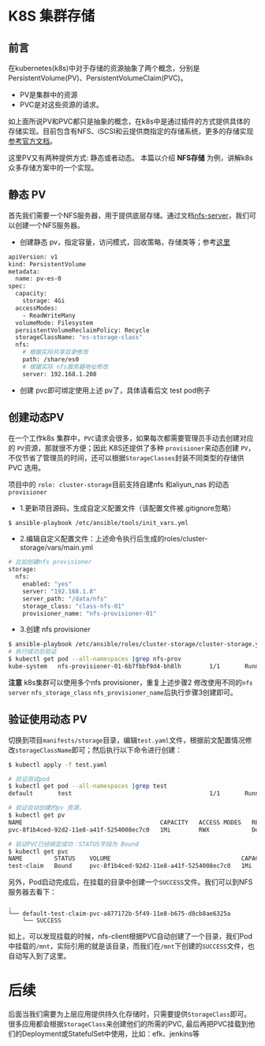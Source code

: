 # K8S 集群存储 

## 前言
在kubernetes(k8s)中对于存储的资源抽象了两个概念，分别是PersistentVolume(PV)、PersistentVolumeClaim(PVC)。
- PV是集群中的资源
- PVC是对这些资源的请求。

如上面所说PV和PVC都只是抽象的概念，在k8s中是通过插件的方式提供具体的存储实现。目前包含有NFS、iSCSI和云提供商指定的存储系统，更多的存储实现[参考官方文档](https://kubernetes.io/docs/concepts/storage/persistent-volumes/#access-modes)。

这里PV又有两种提供方式: 静态或者动态。
本篇以介绍 **NFS存储** 为例，讲解k8s 众多存储方案中的一个实现。

## 静态 PV
首先我们需要一个NFS服务器，用于提供底层存储。通过文档[nfs-server](nfs-server.md)，我们可以创建一个NFS服务器。

- 创建静态 pv，指定容量，访问模式，回收策略，存储类等；参考[这里](https://github.com/feiskyer/kubernetes-handbook/blob/master/zh/concepts/persistent-volume.md)

``` bash
apiVersion: v1
kind: PersistentVolume
metadata:
  name: pv-es-0
spec:
  capacity:
    storage: 4Gi
  accessModes:
    - ReadWriteMany
  volumeMode: Filesystem
  persistentVolumeReclaimPolicy: Recycle
  storageClassName: "es-storage-class"
  nfs:
    # 根据实际共享目录修改
    path: /share/es0
    # 根据实际 nfs服务器地址修改
    server: 192.168.1.208
```
- 创建 pvc即可绑定使用上述 pv了，具体请看后文 test pod例子

## 创建动态PV

在一个工作k8s 集群中，`PVC`请求会很多，如果每次都需要管理员手动去创建对应的 `PV`资源，那就很不方便；因此 K8S还提供了多种 `provisioner`来动态创建 `PV`，不仅节省了管理员的时间，还可以根据`StorageClasses`封装不同类型的存储供 PVC 选用。

项目中的 `role: cluster-storage`目前支持自建nfs 和aliyun_nas 的动态`provisioner`

- 1.更新项目源码，生成自定义配置文件（该配置文件被.gitignore忽略）

``` bash
$ ansible-playbook /etc/ansible/tools/init_vars.yml
```
- 2.编辑自定义配置文件：上述命令执行后生成的roles/cluster-storage/vars/main.yml

``` bash
# 比如创建nfs provisioner
storage:
  nfs:
    enabled: "yes"
    server: "192.168.1.8"
    server_path: "/data/nfs"
    storage_class: "class-nfs-01"
    provisioner_name: "nfs-provisioner-01"
```
- 3.创建 nfs provisioner

``` bash
$ ansible-playbook /etc/ansible/roles/cluster-storage/cluster-storage.yml
# 执行成功后验证
$ kubectl get pod --all-namespaces |grep nfs-prov
kube-system   nfs-provisioner-01-6b7fbbf9d4-bh8lh        1/1       Running   0          1d
```
**注意** k8s集群可以使用多个nfs provisioner，重复上述步骤2 修改使用不同的`nfs server` `nfs_storage_class` `nfs_provisioner_name`后执行步骤3创建即可。

## 验证使用动态 PV

切换到项目`manifests/storage`目录，编辑`test.yaml`文件，根据前文配置情况修改`storageClassName`即可；然后执行以下命令进行创建：

``` bash
$ kubectl apply -f test.yaml

# 验证测试pod
$ kubectl get pod --all-namespaces |grep test
default       test                                       1/1       Running   0          1m

# 验证自动创建的pv 资源，
$ kubectl get pv
NAME                                       CAPACITY   ACCESS MODES   RECLAIM POLICY   STATUS    CLAIM                STORAGECLASS           REASON    AGE
pvc-8f1b4ced-92d2-11e8-a41f-5254008ec7c0   1Mi        RWX            Delete           Bound     default/test-claim   nfs-dynamic-class-01             3m

# 验证PVC已经绑定成功：STATUS字段为 Bound
$ kubectl get pvc
NAME         STATUS    VOLUME                                     CAPACITY   ACCESS MODES   STORAGECLASS           AGE
test-claim   Bound     pvc-8f1b4ced-92d2-11e8-a41f-5254008ec7c0   1Mi        RWX            nfs-dynamic-class-01   3m
```

另外，Pod启动完成后，在挂载的目录中创建一个`SUCCESS`文件。我们可以到NFS服务器去看下：

```
.
└── default-test-claim-pvc-a877172b-5f49-11e8-b675-d8cb8ae6325a
    └── SUCCESS
```
如上，可以发现挂载的时候，nfs-client根据PVC自动创建了一个目录，我们Pod中挂载的`/mnt`，实际引用的就是该目录，而我们在`/mnt`下创建的`SUCCESS`文件，也自动写入到了这里。

# 后续
后面当我们需要为上层应用提供持久化存储时，只需要提供`StorageClass`即可。很多应用都会根据`StorageClass`来创建他们的所需的PVC, 最后再把PVC挂载到他们的Deployment或StatefulSet中使用，比如：efk、jenkins等
